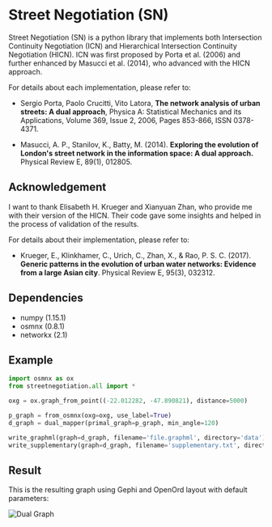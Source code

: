 Street Negotiation (SN)
========

Street Negotiation (SN) is a python library that implements both Intersection Continuity Negotiation (ICN) and Hierarchical Intersection Continuity Negotiation (HICN). ICN was first proposed by Porta et al. (2006) and further enhanced by Masucci et al. (2014), who advanced with the HICN approach.

For details about each implementation, please refer to:

* Sergio Porta, Paolo Crucitti, Vito Latora, **The network analysis of urban streets: A dual approach**, Physica A: Statistical Mechanics and its Applications, Volume 369, Issue 2, 2006, Pages 853-866, ISSN 0378-4371.

* Masucci, A. P., Stanilov, K., Batty, M. (2014). **Exploring the evolution of London's street network in the information space: A dual approach.** Physical Review E, 89(1), 012805.

Acknowledgement
--------------

I want to thank Elisabeth H. Krueger and Xianyuan Zhan, who provide me with their version of the HICN.
Their code gave some insights and helped in the process of validation of the results.

For details about their implementation, please refer to:

* Krueger, E., Klinkhamer, C., Urich, C., Zhan, X., & Rao, P. S. C. (2017). **Generic patterns in the evolution of urban water networks: Evidence from a large Asian city**. Physical Review E, 95(3), 032312.

Dependencies
--------------

* numpy (1.15.1)
* osmnx (0.8.1)
* networkx (2.1)

Example
--------------

```python
import osmnx as ox
from streetnegotiation.all import *

oxg = ox.graph_from_point((-22.012282, -47.890821), distance=5000)

p_graph = from_osmnx(oxg=oxg, use_label=True)
d_graph = dual_mapper(primal_graph=p_graph, min_angle=120)

write_graphml(graph=d_graph, filename='file.graphml', directory='data')
write_supplementary(graph=d_graph, filename='supplementary.txt', directory='data')
```

Result
--------------

This is the resulting graph using Gephi and OpenOrd layout with default parameters:

![Dual Graph](https://github.com/gabrielspadon/StreetNegotiation/blob/master/images/sc-test.png)
